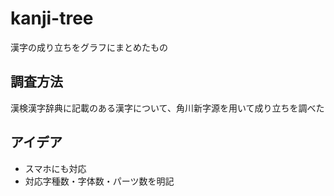 # kanji-tree
漢字の成り立ちをグラフにまとめたもの

## 調査方法
漢検漢字辞典に記載のある漢字について、角川新字源を用いて成り立ちを調べた

## アイデア
- スマホにも対応
- 対応字種数・字体数・パーツ数を明記
